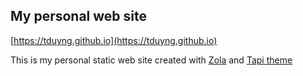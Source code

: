 ## My personal web site

[https://tduyng.github.io](https://tduyng.github.io)

This is my personal static web site created with [Zola](https://www.getzola.org/) and [Tapi theme](https://github.com/welpo/tabi)
